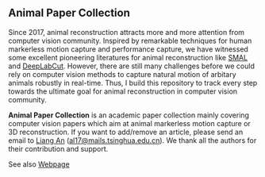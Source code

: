 ## Animal Paper Collection

Since 2017, animal reconstruction attracts more and more attention from computer vision community. Inspired by remarkable techniques for human markerless motion capture and performance capture, we have witnessed some excellent pioneering literatures for animal reconstruction like [SMAL]() and [DeepLabCut](). However, there are still many challenges before we could rely on computer vision methods to capture natural motion of arbitary animals robustly in real-time. Thus, I build this repository to track every step towards the ultimate goal for animal reconstruction in computer vision community. 

**Animal Paper Collection** is an academic paper collection mainly covering computer vision papers which aim at animal markerless motion capture or 3D reconstruction. If you want to add/remove an article, please send an email to [Liang An](https://github.com/anl13/) (al17@mails.tsinghua.edu.cn). We thank all the authors for their contribution and support.


See also [Webpage](http://github.com/anl13/animal_papers/animal_papers.html)